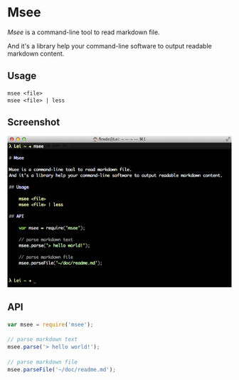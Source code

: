 Msee
===

*Msee* is a command-line tool to read markdown file.

And it's a library help your command-line software to output readable markdown content.

## Usage

    msee <file>
    msee <file> | less

## Screenshot

![Msee](./screenshot.png)

## API

```javascript
var msee = require('msee');

// parse markdown text
msee.parse('> hello world!');

// parse markdown file
msee.parseFile('~/doc/readme.md');
```
